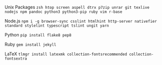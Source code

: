 Unix Packages
`zsh htop screen aspell dtrx p7zip unrar git texlive nodejs npm pandoc python3 python3-pip ruby vim r-base`


Node.js
`npm i -g browser-sync csslint htmlhint http-server nativefier standard stylelint typescript tslint ungit yarn`


Python
`pip install flake8 pep8`


Ruby
`gem install jekyll`

LaTeX
`tlmgr install latexmk collection-fontsrecommended collection-fontsextra`
